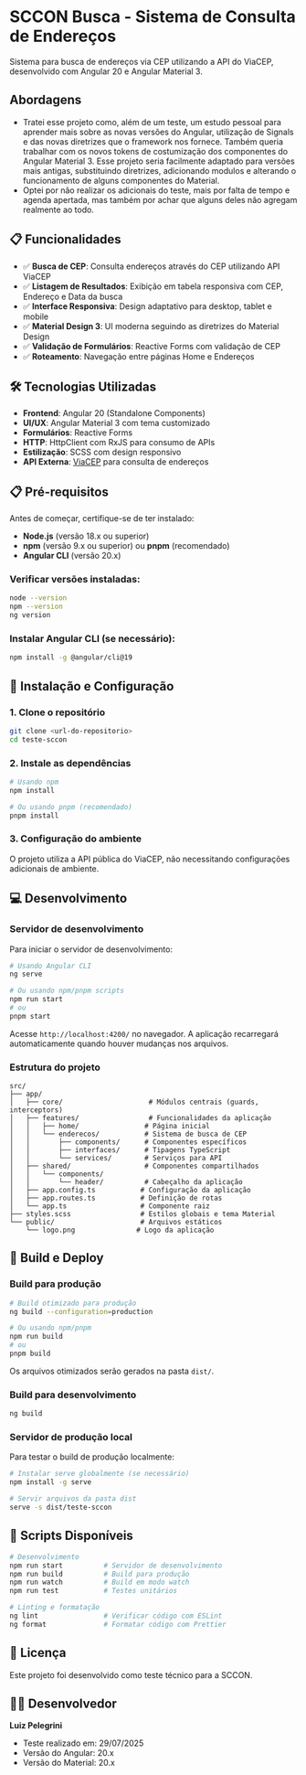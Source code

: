 # SCCON Busca - Sistema de Consulta de Endereços

Sistema para busca de endereços via CEP utilizando a API do ViaCEP, desenvolvido com Angular 20 e Angular Material 3.

## Abordagens
- Tratei esse projeto como, além de um teste, um estudo pessoal para aprender mais sobre as novas versões do Angular, utilização de Signals e das novas diretrizes que o framework nos fornece. Também queria trabalhar com os novos tokens de costumização dos componentes do Angular Material 3. Esse projeto seria facilmente adaptado para versões mais antigas, substituindo diretrizes, adicionando modulos e alterando o funcionamento de alguns componentes do Material.
- Optei por não realizar os adicionais do teste, mais por falta de tempo e agenda apertada, mas também por achar que alguns deles não agregam realmente ao todo.

## 📋 Funcionalidades

- ✅ **Busca de CEP**: Consulta endereços através do CEP utilizando API ViaCEP
- ✅ **Listagem de Resultados**: Exibição em tabela responsiva com CEP, Endereço e Data da busca
- ✅ **Interface Responsiva**: Design adaptativo para desktop, tablet e mobile
- ✅ **Material Design 3**: UI moderna seguindo as diretrizes do Material Design
- ✅ **Validação de Formulários**: Reactive Forms com validação de CEP
- ✅ **Roteamento**: Navegação entre páginas Home e Endereços

## 🛠️ Tecnologias Utilizadas

- **Frontend**: Angular 20 (Standalone Components)
- **UI/UX**: Angular Material 3 com tema customizado
- **Formulários**: Reactive Forms
- **HTTP**: HttpClient com RxJS para consumo de APIs
- **Estilização**: SCSS com design responsivo
- **API Externa**: [ViaCEP](https://viacep.com.br/) para consulta de endereços

## 📋 Pré-requisitos

Antes de começar, certifique-se de ter instalado:

- **Node.js** (versão 18.x ou superior)
- **npm** (versão 9.x ou superior) ou **pnpm** (recomendado)
- **Angular CLI** (versão 20.x)

### Verificar versões instaladas:

```bash
node --version
npm --version
ng version
```

### Instalar Angular CLI (se necessário):

```bash
npm install -g @angular/cli@19
```

## 🚀 Instalação e Configuração

### 1. Clone o repositório

```bash
git clone <url-do-repositorio>
cd teste-sccon
```

### 2. Instale as dependências

```bash
# Usando npm
npm install

# Ou usando pnpm (recomendado)
pnpm install
```

### 3. Configuração do ambiente

O projeto utiliza a API pública do ViaCEP, não necessitando configurações adicionais de ambiente.

## 💻 Desenvolvimento

### Servidor de desenvolvimento

Para iniciar o servidor de desenvolvimento:

```bash
# Usando Angular CLI
ng serve

# Ou usando npm/pnpm scripts
npm run start
# ou
pnpm start
```

Acesse `http://localhost:4200/` no navegador. A aplicação recarregará automaticamente quando houver mudanças nos arquivos.

### Estrutura do projeto

```
src/
├── app/
│   ├── core/                     # Módulos centrais (guards, interceptors)
│   ├── features/                 # Funcionalidades da aplicação
│   │   ├── home/                # Página inicial
│   │   └── enderecos/           # Sistema de busca de CEP
│   │       ├── components/      # Componentes específicos
│   │       ├── interfaces/      # Tipagens TypeScript
│   │       └── services/        # Serviços para API
│   ├── shared/                  # Componentes compartilhados
│   │   └── components/
│   │       └── header/          # Cabeçalho da aplicação
│   ├── app.config.ts           # Configuração da aplicação
│   ├── app.routes.ts           # Definição de rotas
│   └── app.ts                  # Componente raiz
├── styles.scss                 # Estilos globais e tema Material
└── public/                     # Arquivos estáticos
    └── logo.png               # Logo da aplicação
```

## 🔨 Build e Deploy

### Build para produção

```bash
# Build otimizado para produção
ng build --configuration=production

# Ou usando npm/pnpm
npm run build
# ou
pnpm build
```

Os arquivos otimizados serão gerados na pasta `dist/`.

### Build para desenvolvimento

```bash
ng build
```

### Servidor de produção local

Para testar o build de produção localmente:

```bash
# Instalar serve globalmente (se necessário)
npm install -g serve

# Servir arquivos da pasta dist
serve -s dist/teste-sccon
```
## 🔧 Scripts Disponíveis

```bash
# Desenvolvimento
npm run start          # Servidor de desenvolvimento
npm run build          # Build para produção
npm run watch          # Build em modo watch
npm run test           # Testes unitários

# Linting e formatação
ng lint                # Verificar código com ESLint
ng format              # Formatar código com Prettier
```
## 📄 Licença

Este projeto foi desenvolvido como teste técnico para a SCCON.

## 👨‍💻 Desenvolvedor

**Luiz Pelegrini**
- Teste realizado em: 29/07/2025
- Versão do Angular: 20.x
- Versão do Material: 20.x
